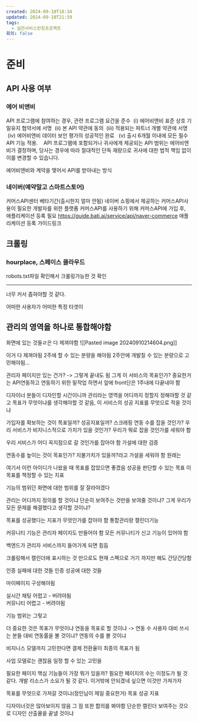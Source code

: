 ```yaml
---
created: 2024-09-10T18:34
updated: 2024-09-10T21:59
tags:
  - 실전서비스런칭프로젝트
회의: false
---
```


# 준비
## API 사용 여부
### 에어 비앤비
API 프로그램에 참여하는 경우, 관련 프로그램 요건을 준수
 (i) 에어비앤비 표준 상호 기밀유지 협약서에 서명 
 (ii) 본 API 약관에 동의 
 (iii) 적용되는 파트너 개별 약관에 서명 
 (iv) 에어비앤비 데이터 보안 평가의 성공적인 완료
  (v) 출시 6개월 이내에 모든 필수 API 기능 적용.
  
 API 프로그램에 포함되거나 귀사에게 제공되는 API 범위는 에어비앤비가 결정하며, 당사는 경우에 따라 절대적인 단독 재량으로 귀사에 대한 법적 책임 없이 이를 변경할 수 있습니다.

에어비앤비와 계약을 맺어서 API를 받아내는 방식


### 네이버(예약말고 스마트스토어)
커머스API센터 베타기간(출시한지 얼마 안됨)
네이버 쇼핑에서 제공하는 커머스API사용이 필요한 개발자를 위한 플랫폼
커머스API를 사용하기 위해 커머스API에 가입 후, 애플리케이션 등록 필요
https://guide.bati.ai/service/api/naver-commerce
애플리케이션 등록 가이드링크

## 크롤링
### hourplace, 스페이스 클라우드
robots.txt파일 확인해서 크롤링가능한 것 확인

---

너무 커서 좁혀야할 것 같다.

어떠한 사용자가 어떠한 특정 타겟이


## 관리의 영역을 하나로 통합해야함
화면에 있는 것들ㄹ은 다 제껴야함 
![[Pasted image 20240910214604.png]]

이거 다 제껴야됨
2주에 할 수 있는 분량을 해야됨
2주안에 개발칠 수 있는 분량으로 고민해야됨...

관리자 페이지만 있는 건가? -> 그렇게 끝내도 됨 그게 이 서비스의 목표인가?
중요한거는 API연동하고 연동하기 위한 밑작업 하면서 앞에 front단은 1주내에 다끝내야 함

디자이너 분들이 디자인할 시간이니까
관리라는 영역을 어디까지 정할지 정해야할 것 같고
목표가 무엇이냐를 생각해야할 것 같음, 이 서비스의 성공 지표를 무엇으로 적을 것이냐

가입자를 확보하는 것이 목표일까? 성공지표일까?
스크래핑 연동 수를 잡을 것인가?  우리 서비스가 비지니스적으로 가치가 있을 것인가?
우리가 뭐로 잡을 것인가를 세워야 함

우리 서비스가 어디 꼭지점으로 갈 것인가를 잡아야 함
가설에 대한 검증

연동수를 높이는 것이 목표인가? 지불가치가 있을까?라고 가설을 세워야 함 원래는

여기서 이런 아이디가 나왔을 때 목표를 잡았으면 좋겠음 성공을 판단할 수 있는 목표
이 목표를 책정할 수 있는 지표

기능의 범위던 화면에 대한 범위를 잘 잘라야겠다

관리는 어디까지 정의를 할 것이냐 단순히 보여주는 것만을 보여줄 것이냐? 그게 우리가 모든 문제를 해결했다고 생각할 것이냐?

목표를 성공했다는 지표가 무엇인가를 잡아야 함
통합관리랑 캘린더기능

커뮤니티 기능은 관리자 페이지도 만들어야 함 
모든 커뮤니티가 신고 기능이 있어야 함

백엔드가 관리자 서비스까지 들어가게 되면 힘듬


크롤링해서 캘린더에 표시하는 것 만으로도 현재 스펙으로 거기 까지만 해도 간당간당함

인증 실패에 대한 것들 
인증 성공에 대한 것들

마이페이지 구성해야됨

실시간 채팅 어렵고 - 버려야됨  
커뮤니티 어렵고 - 버려야됨

기능 범위는 그렇고

더 중요한 것은 목표가 무엇이냐 연동을 목표로 할 것이냐 -> 연동 수
사용자 대비 쓰시는 분들 대비 연동률을 볼 것이냐?
연동의 수를 볼 것이냐

비지니스 모델까지 고민한다면 결제 전환율이 최종의 목표가 됨

사업 모델로는 괜찮음 일정 할 수 있는 고민을

필요한 페이지 핵심 기능들이 가장 뭐가 있을까? 필요한 페이지의 수는 이정도가 될 것 같다. 개발 리소스가 소요가 될 것 같다. 이거밖에 안되겠네 싶으면 이것만 가져가자

목표를 무엇으로 가져갈 것이냐(정인님이 제일 중요한거) 목표 성공 지표

디자이너것은 많아보이지 않음 그 점 또한 합의를 봐야함 단순한 캘린더 보여주는 것으로 디자인 산출물을 끝낼 것이냐














